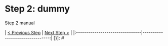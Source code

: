 # Step 2: dummy

Step 2 manual

[{]: <helper> (nav_step)
| [< Previous Step](step1.md) | [Next Step >](step3.md) |
|:--------------------------------|--------------------------------:|
[}]: #